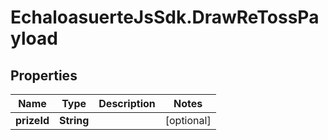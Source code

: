 # EchaloasuerteJsSdk.DrawReTossPayload

## Properties

Name | Type | Description | Notes
------------ | ------------- | ------------- | -------------
**prizeId** | **String** |  | [optional] 


